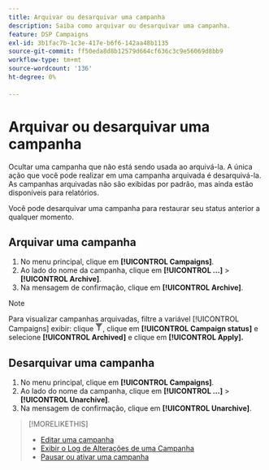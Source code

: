 ```yaml
---
title: Arquivar ou desarquivar uma campanha
description: Saiba como arquivar ou desarquivar uma campanha.
feature: DSP Campaigns
exl-id: 3b1fac7b-1c3e-417e-b6f6-142aa48b1135
source-git-commit: ff50eda8d8b12579d664cf636c3c9e56069d8bb9
workflow-type: tm+mt
source-wordcount: '136'
ht-degree: 0%

---
```


# Arquivar ou desarquivar uma campanha

Ocultar uma campanha que não está sendo usada ao arquivá-la. A única ação que você pode realizar em uma campanha arquivada é desarquivá-la. As campanhas arquivadas não são exibidas por padrão, mas ainda estão disponíveis para relatórios.

Você pode desarquivar uma campanha para restaurar seu status anterior a qualquer momento.

## Arquivar uma campanha

1. No menu principal, clique em **[!UICONTROL Campaigns]**.
1. Ao lado do nome da campanha, clique em  **[!UICONTROL ...]** > **[!UICONTROL Archive]**.
1. Na mensagem de confirmação, clique em **[!UICONTROL Archive]**.

>[!NOTE]
>
>Para visualizar campanhas arquivadas, filtre a variável [!UICONTROL Campaigns] exibir: clique ![Botão Filtrar](/help/dsp/assets/filter.png), clique em **[!UICONTROL Campaign status]** e selecione **[!UICONTROL Archived]** e clique em **[!UICONTROL Apply].**

## Desarquivar uma campanha

1. No menu principal, clique em **[!UICONTROL Campaigns]**.
1. Ao lado do nome da campanha, clique em  **[!UICONTROL ...]** > **[!UICONTROL Unarchive]**.
1. Na mensagem de confirmação, clique em **[!UICONTROL Unarchive]**.

>[!MORELIKETHIS]
>
>* [Editar uma campanha](campaign-edit.md)
>* [Exibir o Log de Alterações de uma Campanha](campaign-change-log.md)
>* [Pausar ou ativar uma campanha](campaign-pause-activate.md)

